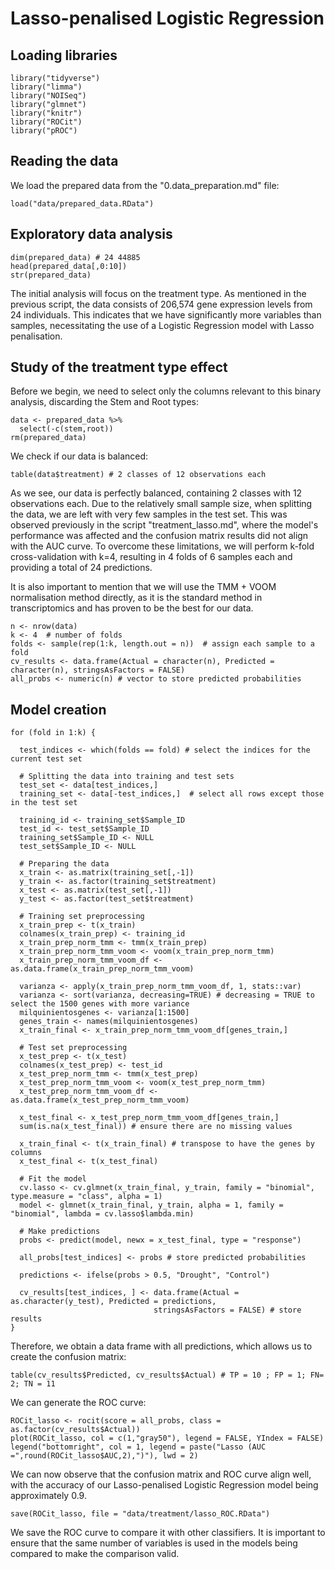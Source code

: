 # Lasso-penalised Logistic Regression

## Loading libraries

```
library("tidyverse")
library("limma")
library("NOISeq")
library("glmnet")
library("knitr")
library("ROCit")
library("pROC")
```

## Reading the data

We load the prepared data from the "0.data_preparation.md" file:

```
load("data/prepared_data.RData")
```

## Exploratory data analysis

```
dim(prepared_data) # 24 44885
head(prepared_data[,0:10])
str(prepared_data)
```

The initial analysis will focus on the treatment type. As mentioned in the previous script, the data consists of 206,574 gene expression levels from 24 individuals. This indicates that we have significantly more variables than samples, necessitating the use of a Logistic Regression model with Lasso penalisation.

## Study of the treatment type effect

Before we begin, we need to select only the columns relevant to this binary analysis, discarding the Stem and Root types:

```
data <- prepared_data %>%
  select(-c(stem,root))
rm(prepared_data)
```

We check if our data is balanced:

```
table(data$treatment) # 2 classes of 12 observations each
```

As we see, our data is perfectly balanced, containing 2 classes with 12 observations each. Due to the relatively small sample size, when splitting the data, we are left with very few samples in the test set. This was observed previously in the script "treatment_lasso.md", where the model's performance was affected and the confusion matrix results did not align with the AUC curve. To overcome these limitations, we will perform k-fold cross-validation with k=4, resulting in 4 folds of 6 samples each and providing a total of 24 predictions.

It is also important to mention that we will use the TMM + VOOM normalisation method directly, as it is the standard method in transcriptomics and has proven to be the best for our data.

```
n <- nrow(data)
k <- 4  # number of folds
folds <- sample(rep(1:k, length.out = n))  # assign each sample to a fold
cv_results <- data.frame(Actual = character(n), Predicted = character(n), stringsAsFactors = FALSE)
all_probs <- numeric(n) # vector to store predicted probabilities
```

## Model creation

```
for (fold in 1:k) {

  test_indices <- which(folds == fold) # select the indices for the current test set
  
  # Splitting the data into training and test sets
  test_set <- data[test_indices,] 
  training_set <- data[-test_indices,]  # select all rows except those in the test set
  
  training_id <- training_set$Sample_ID
  test_id <- test_set$Sample_ID
  training_set$Sample_ID <- NULL
  test_set$Sample_ID <- NULL
  
  # Preparing the data
  x_train <- as.matrix(training_set[,-1])
  y_train <- as.factor(training_set$treatment)
  x_test <- as.matrix(test_set[,-1])
  y_test <- as.factor(test_set$treatment)
  
  # Training set preprocessing
  x_train_prep <- t(x_train)
  colnames(x_train_prep) <- training_id
  x_train_prep_norm_tmm <- tmm(x_train_prep)
  x_train_prep_norm_tmm_voom <- voom(x_train_prep_norm_tmm)
  x_train_prep_norm_tmm_voom_df <- as.data.frame(x_train_prep_norm_tmm_voom)
  
  varianza <- apply(x_train_prep_norm_tmm_voom_df, 1, stats::var)
  varianza <- sort(varianza, decreasing=TRUE) # decreasing = TRUE to select the 1500 genes with more variance
  milquinientosgenes <- varianza[1:1500]
  genes_train <- names(milquinientosgenes)
  x_train_final <- x_train_prep_norm_tmm_voom_df[genes_train,]
  
  # Test set preprocessing
  x_test_prep <- t(x_test)
  colnames(x_test_prep) <- test_id
  x_test_prep_norm_tmm <- tmm(x_test_prep)
  x_test_prep_norm_tmm_voom <- voom(x_test_prep_norm_tmm)
  x_test_prep_norm_tmm_voom_df <- as.data.frame(x_test_prep_norm_tmm_voom)
  
  x_test_final <- x_test_prep_norm_tmm_voom_df[genes_train,]
  sum(is.na(x_test_final)) # ensure there are no missing values
  
  x_train_final <- t(x_train_final) # transpose to have the genes by columns
  x_test_final <- t(x_test_final)
  
  # Fit the model
  cv.lasso <- cv.glmnet(x_train_final, y_train, family = "binomial", type.measure = "class", alpha = 1)
  model <- glmnet(x_train_final, y_train, alpha = 1, family = "binomial", lambda = cv.lasso$lambda.min)
  
  # Make predictions
  probs <- predict(model, newx = x_test_final, type = "response")
  
  all_probs[test_indices] <- probs # store predicted probabilities
  
  predictions <- ifelse(probs > 0.5, "Drought", "Control")
  
  cv_results[test_indices, ] <- data.frame(Actual = as.character(y_test), Predicted = predictions,
                                stringsAsFactors = FALSE) # store results
}
```

Therefore, we obtain a data frame with all predictions, which allows us to create the confusion matrix:

```
table(cv_results$Predicted, cv_results$Actual) # TP = 10 ; FP = 1; FN= 2; TN = 11
```

We can generate the ROC curve:

```
ROCit_lasso <- rocit(score = all_probs, class = as.factor(cv_results$Actual))
plot(ROCit_lasso, col = c(1,"gray50"), legend = FALSE, YIndex = FALSE)
legend("bottomright", col = 1, legend = paste("Lasso (AUC =",round(ROCit_lasso$AUC,2),")"), lwd = 2)
```

We can now observe that the confusion matrix and ROC curve align well, with the accuracy of our Lasso-penalised Logistic Regression model being approximately 0.9.

```
save(ROCit_lasso, file = "data/treatment/lasso_ROC.RData")
```

We save the ROC curve to compare it with other classifiers. It is important to ensure that the same number of variables is used in the models being compared to make the comparison valid.
